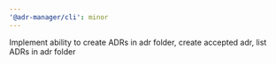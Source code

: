 ```yaml
---
'@adr-manager/cli': minor
---
```


Implement ability to create ADRs in adr folder, create accepted adr, list ADRs in adr folder
